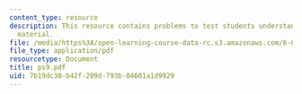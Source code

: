 ```yaml
---
content_type: resource
description: This resource contains problems to test students understanding of course
  material.
file: /media/https%3A/open-learning-course-data-rc.s3.amazonaws.com/6-630-electromagnetics-fall-2006/7b19dc30b42f209d793b04601a1d9929_ps9.pdf
file_type: application/pdf
resourcetype: Document
title: ps9.pdf
uid: 7b19dc30-b42f-209d-793b-04601a1d9929
---
```


